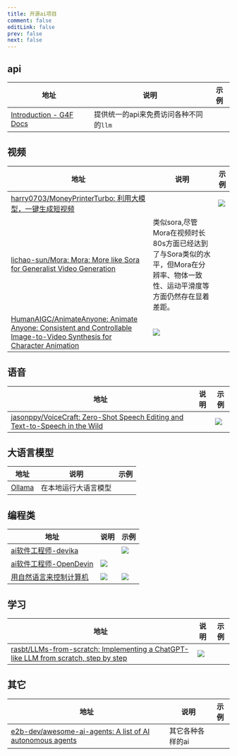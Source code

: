 ```yaml
---
title: 开源ai项目
comment: false
editLink: false
prev: false
next: false
---
```


## api

| 地址                                                                                | 说明                      | 示例 |
|-----------------------------------------------------------------------------------|-------------------------|----|
| [Introduction - G4F Docs](https://g4f.mintlify.app/docs/get-started/introduction) | 提供统一的api来免费访问各种不同的`llm` |    |

## 视频

| 地址                                                                                                                                                                  | 说明                                                                       | 示例                                                                                        |
|---------------------------------------------------------------------------------------------------------------------------------------------------------------------|--------------------------------------------------------------------------|-------------------------------------------------------------------------------------------|
| [harry0703/MoneyPrinterTurbo: 利用大模型，一键生成短视频](https://github.com/harry0703/MoneyPrinterTurbo)                                                                        |                                                                          | ![](https://cdn.jsdelivr.net/gh/hhypygy/picx-images-hosting@master/image.5q76lja6xo.webp) |
| [lichao-sun/Mora: Mora: More like Sora for Generalist Video Generation](https://github.com/lichao-sun/Mora)                                                         | 类似sora,尽管Mora在视频时长80s方面已经达到了与Sora类似的水平，但Mora在分辨率、物体一致性、运动平滑度等方面仍然存在显着差距。 |                                                                                           |
| [HumanAIGC/AnimateAnyone: Animate Anyone: Consistent and Controllable Image-to-Video Synthesis for Character Animation](https://github.com/HumanAIGC/AnimateAnyone) |  ![](https://cdn.jsdelivr.net/gh/hhypygy/picx-images-hosting@master/image.8ad0y7z88i.webp)                                                                        |                                                                                           |

## 语音

| 地址                                                                                                                                        | 说明 | 示例                                                                                        |
|-------------------------------------------------------------------------------------------------------------------------------------------|----|-------------------------------------------------------------------------------------------|
| [jasonppy/VoiceCraft: Zero-Shot Speech Editing and Text-to-Speech in the Wild](https://github.com/jasonppy/VoiceCraft?tab=readme-ov-file) |    | ![](https://cdn.jsdelivr.net/gh/hhypygy/picx-images-hosting@master/image.7zq7528855.webp) |

## 大语言模型

| 地址                            | 说明         | 示例 |
|-------------------------------|------------|----|
| [Ollama](https://ollama.com/) | 在本地运行大语言模型 |    |

## 编程类

| 地址                                                                 | 说明                                                                                        | 示例                                                                                        |
|--------------------------------------------------------------------|-------------------------------------------------------------------------------------------|-------------------------------------------------------------------------------------------|
| [ai软件工程师-devika](https://github.com/stitionai/devika)              |                                                                                           | ![](https://cdn.jsdelivr.net/gh/hhypygy/picx-images-hosting@master/image.1lbl9fwuhj.webp) |
| [ai软件工程师-OpenDevin](https://github.com/OpenDevin/OpenDevin)        | ![](https://cdn.jsdelivr.net/gh/hhypygy/picx-images-hosting@master/image.3nrdxicfca.webp) |                                                                                           |
| [用自然语言来控制计算机](https://github.com/OpenInterpreter/open-interpreter) | ![](https://cdn.jsdelivr.net/gh/hhypygy/picx-images-hosting@master/image.lu9z6ccm.webp)   | ![](https://cdn.jsdelivr.net/gh/hhypygy/picx-images-hosting@master/image.2kromm8sa6.webp) |

## 学习

| 地址                                                                                                                                | 说明                                                                                        | 示例 |
|-----------------------------------------------------------------------------------------------------------------------------------|-------------------------------------------------------------------------------------------|----|
| [rasbt/LLMs-from-scratch: Implementing a ChatGPT-like LLM from scratch, step by step](https://github.com/rasbt/LLMs-from-scratch) | ![](https://cdn.jsdelivr.net/gh/hhypygy/picx-images-hosting@master/image.54xiz9kxfa.webp) |    |

## 其它

| 地址                                                                                                        | 说明        | 示例 |
|-----------------------------------------------------------------------------------------------------------|-----------|----|
| [e2b-dev/awesome-ai-agents: A list of AI autonomous agents](https://github.com/e2b-dev/awesome-ai-agents) | 其它各种各样的ai |    |
